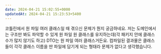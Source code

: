 ```yaml
---
date: 2024-04-21 15:02:55+0000
updatedAt: 2024-04-21 15:23:53+5400
---
```

코틀린에서 원 파일 여러 클래스일 때 겪으신 문제가 뭔지 궁금하네요. 저는 도메인에서는 구조만 봐도 파악할 수 있게 원 파일 원 클래스를 유지하는데(각 패키지 안에 클래스 수가 많지 않기도 하고) DTO는 원 파일 여러 클래스거든요. 컴파일된 결과물은 클래스들이 각각 클래스 이름을 딴 파일에 담기게 되는 형태라 문제가 없다고 생각했습니다.
